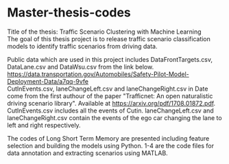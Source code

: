 # Master-thesis-codes
Title of the thesis: Traffic Scenario Clustering with Machine Learning <br>
The goal of this thesis project is to release traffic scenario classification models to identify traffic scenarios from driving data. 

Public data which are used in this project includes DataFrontTargets.csv, DataLane.csv and DataWsu.csv from the link below. 
https://data.transportation.gov/Automobiles/Safety-Pilot-Model-Deployment-Data/a7qq-9vfe <br>
CutInEvents.csv, laneChangeLeft.csv and laneChangeRight.csv in Date come from the first authour of the paper "Trafficnet: An open naturalistic driving scenario library". Available at https://arxiv.org/pdf/1708.01872.pdf. CutInEvents.csv includes all the events of Cutin. laneChangeLeft.csv and laneChangeRight.csv contain the events of the ego car changing the lane to left and right respectively. 

The codes of Long Short Term Memory are presented including feature selection and building the models using Python. 1-4 are the code files for data annotation and extracting scenarios using MATLAB. 
